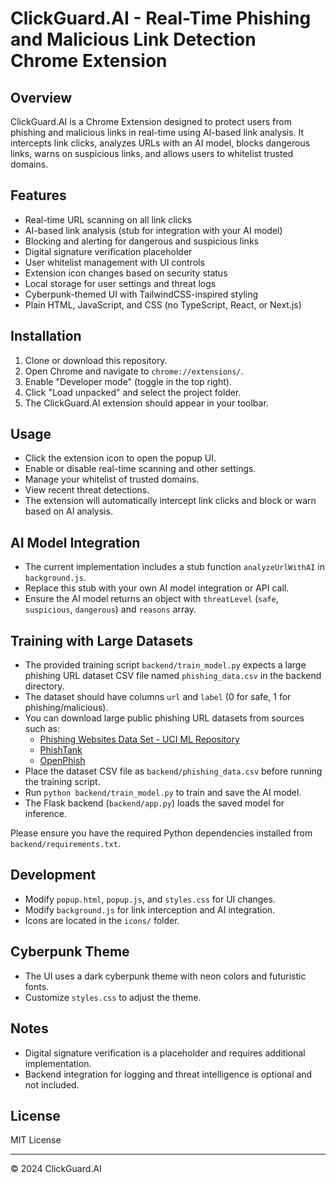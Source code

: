 # ClickGuard.AI - Real-Time Phishing and Malicious Link Detection Chrome Extension

## Overview

ClickGuard.AI is a Chrome Extension designed to protect users from phishing and malicious links in real-time using AI-based link analysis. It intercepts link clicks, analyzes URLs with an AI model, blocks dangerous links, warns on suspicious links, and allows users to whitelist trusted domains.

## Features

- Real-time URL scanning on all link clicks
- AI-based link analysis (stub for integration with your AI model)
- Blocking and alerting for dangerous and suspicious links
- Digital signature verification placeholder
- User whitelist management with UI controls
- Extension icon changes based on security status
- Local storage for user settings and threat logs
- Cyberpunk-themed UI with TailwindCSS-inspired styling
- Plain HTML, JavaScript, and CSS (no TypeScript, React, or Next.js)

## Installation

1. Clone or download this repository.
2. Open Chrome and navigate to `chrome://extensions/`.
3. Enable "Developer mode" (toggle in the top right).
4. Click "Load unpacked" and select the project folder.
5. The ClickGuard.AI extension should appear in your toolbar.

## Usage

- Click the extension icon to open the popup UI.
- Enable or disable real-time scanning and other settings.
- Manage your whitelist of trusted domains.
- View recent threat detections.
- The extension will automatically intercept link clicks and block or warn based on AI analysis.

## AI Model Integration

- The current implementation includes a stub function `analyzeUrlWithAI` in `background.js`.
- Replace this stub with your own AI model integration or API call.
- Ensure the AI model returns an object with `threatLevel` (`safe`, `suspicious`, `dangerous`) and `reasons` array.

## Training with Large Datasets

- The provided training script `backend/train_model.py` expects a large phishing URL dataset CSV file named `phishing_data.csv` in the backend directory.
- The dataset should have columns `url` and `label` (0 for safe, 1 for phishing/malicious).
- You can download large public phishing URL datasets from sources such as:
  - [Phishing Websites Data Set - UCI ML Repository](https://archive.ics.uci.edu/ml/datasets/phishing+websites)
  - [PhishTank](https://www.phishtank.com/)
  - [OpenPhish](https://openphish.com/)
- Place the dataset CSV file as `backend/phishing_data.csv` before running the training script.
- Run `python backend/train_model.py` to train and save the AI model.
- The Flask backend (`backend/app.py`) loads the saved model for inference.

Please ensure you have the required Python dependencies installed from `backend/requirements.txt`.

## Development

- Modify `popup.html`, `popup.js`, and `styles.css` for UI changes.
- Modify `background.js` for link interception and AI integration.
- Icons are located in the `icons/` folder.

## Cyberpunk Theme

- The UI uses a dark cyberpunk theme with neon colors and futuristic fonts.
- Customize `styles.css` to adjust the theme.

## Notes

- Digital signature verification is a placeholder and requires additional implementation.
- Backend integration for logging and threat intelligence is optional and not included.

## License

MIT License

---

© 2024 ClickGuard.AI
